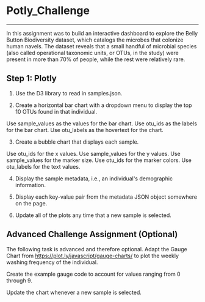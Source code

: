 # Potly_Challenge
------------------
In this assignment was to build an interactive dashboard to explore the Belly Button Biodiversity dataset, which catalogs the microbes that colonize human navels.
The dataset reveals that a small handful of microbial species (also called operational taxonomic units, or OTUs, in the study) were present in more than 70% of people, while the rest were relatively rare.

Step 1: Plotly
--------------


1. Use the D3 library to read in samples.json.


2. Create a horizontal bar chart with a dropdown menu to display the top 10 OTUs found in that individual.

  Use sample_values as the values for the bar chart.
  Use otu_ids as the labels for the bar chart.
  Use otu_labels as the hovertext for the chart.

3. Create a bubble chart that displays each sample.

  Use otu_ids for the x values.
  Use sample_values for the y values.
  Use sample_values for the marker size.
  Use otu_ids for the marker colors.
  Use otu_labels for the text values.

4. Display the sample metadata, i.e., an individual's demographic information.

5. Display each key-value pair from the metadata JSON object somewhere on the page.

6. Update all of the plots any time that a new sample is selected.


Advanced Challenge Assignment (Optional)
-----------------------------------------
The following task is advanced and therefore optional.
Adapt the Gauge Chart from https://plot.ly/javascript/gauge-charts/ to plot the weekly washing frequency of the individual.

Create the example gauge code to account for values ranging from 0 through 9.

Update the chart whenever a new sample is selected.

